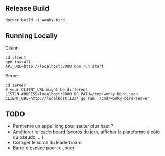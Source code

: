 ## Release Build

```shell
docker build -t wonky-bird .
```

## Running Locally

Client:

```shell
cd client
npm install
API_URL=http://localhost:8000 npm run start
```

Server:

```shell
cd server
# your CLIENT_URL might be different
LISTEN_ADDRESS=localhost:8000 DB_PATH=/tmp/wonky-bird.json CLIENT_URL=http://localhost:1234 go run ./cmd/wonky-bird-server
```

## TODO

* Permettre un appui long pour sauter plus haut ?
* Améliorer le leaderboard (scores du jour, afficher la plateforme à côté du pseudo, ...)
* Corriger le scroll du leaderboard
* Barre d'espace pour re-jouer
